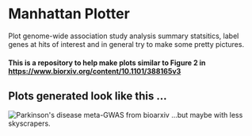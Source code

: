 # Manhattan Plotter
Plot genome-wide association study analysis summary statsitics, label genes at hits of interest and in general try to make some pretty pictures.

#### This is a repository to help make plots similar to Figure 2 in https://www.biorxiv.org/content/10.1101/388165v3 

## Plots generated look like this ...
![Parkinson's disease meta-GWAS from bioarxiv](https://github.com/ipdgc/Manhattan-Plotter/blob/master/parkinsonManhattan.png)
...but maybe with less skyscrapers.
